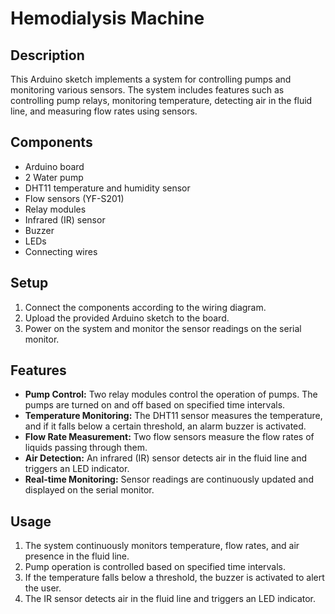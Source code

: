 # Hemodialysis Machine

## Description
This Arduino sketch implements a system for controlling pumps and monitoring various sensors. The system includes features such as controlling pump relays, monitoring temperature, detecting air in the fluid line, and measuring flow rates using sensors.

## Components
- Arduino board
- 2 Water pump
- DHT11 temperature and humidity sensor
- Flow sensors (YF-S201)
- Relay modules
- Infrared (IR) sensor
- Buzzer
- LEDs
- Connecting wires

## Setup
1. Connect the components according to the wiring diagram.
2. Upload the provided Arduino sketch to the board.
3. Power on the system and monitor the sensor readings on the serial monitor.

## Features
- **Pump Control:** Two relay modules control the operation of pumps. The pumps are turned on and off based on specified time intervals.
- **Temperature Monitoring:** The DHT11 sensor measures the temperature, and if it falls below a certain threshold, an alarm buzzer is activated.
- **Flow Rate Measurement:** Two flow sensors measure the flow rates of liquids passing through them.
- **Air Detection:** An infrared (IR) sensor detects air in the fluid line and triggers an LED indicator.
- **Real-time Monitoring:** Sensor readings are continuously updated and displayed on the serial monitor.

## Usage
1. The system continuously monitors temperature, flow rates, and air presence in the fluid line.
2. Pump operation is controlled based on specified time intervals.
3. If the temperature falls below a threshold, the buzzer is activated to alert the user.
4. The IR sensor detects air in the fluid line and triggers an LED indicator.

